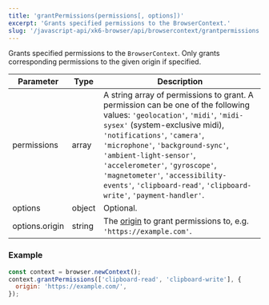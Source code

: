 ```yaml
---
title: 'grantPermissions(permissions[, options])'
excerpt: 'Grants specified permissions to the BrowserContext.'
slug: '/javascript-api/xk6-browser/api/browsercontext/grantpermissions'
---
```


Grants specified permissions to the `BrowserContext`. Only grants corresponding permissions to the given origin if specified.

<TableWithNestedRows>

| Parameter      | Type   | Description                                                                                                                                                                                                                                                                                                                                                                                           |
|----------------|--------|-------------------------------------------------------------------------------------------------------------------------------------------------------------------------------------------------------------------------------------------------------------------------------------------------------------------------------------------------------------------------------------------------------|
| permissions    | array  | A string array of permissions to grant. A permission can be one of the following values: `'geolocation'`, `'midi'`, `'midi-sysex'` (system-exclusive midi), `'notifications'`, `'camera'`, `'microphone'`, `'background-sync'`, `'ambient-light-sensor'`, `'accelerometer'`, `'gyroscope'`, `'magnetometer'`, `'accessibility-events'`, `'clipboard-read'`, `'clipboard-write'`, `'payment-handler'`. |
| options        | object | Optional.                                                                                                                                                                                                                                                                                                                                                                                             |
| options.origin | string | The [origin](https://developer.mozilla.org/en-US/docs/Glossary/Origin) to grant permissions to, e.g. `'https://example.com'`.                                                                                                                                                                                                                                                                         |

</TableWithNestedRows>


### Example

<CodeGroup labels={[]}>

<!-- eslint-skip -->

```javascript
const context = browser.newContext();
context.grantPermissions(['clipboard-read', 'clipboard-write'], {
  origin: 'https://example.com/',
});
```

</CodeGroup>
